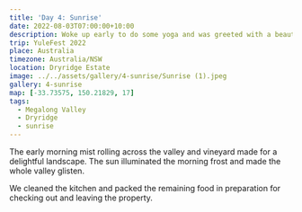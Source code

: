 ```yaml
---
title: 'Day 4: Sunrise'
date: 2022-08-03T07:00:00+10:00
description: Woke up early to do some yoga and was greeted with a beautiful sunrise over the escarpment.
trip: YuleFest 2022
place: Australia
timezone: Australia/NSW
location: Dryridge Estate
image: ../../assets/gallery/4-sunrise/Sunrise (1).jpeg
gallery: 4-sunrise
map: [-33.73575, 150.21829, 17]
tags:
  - Megalong Valley
  - Dryridge
  - sunrise
---
```


The early morning mist rolling across the valley and vineyard made for a delightful landscape. The sun illuminated the morning frost and made the whole valley glisten.

We cleaned the kitchen and packed the remaining food in preparation for checking out and leaving the property.
